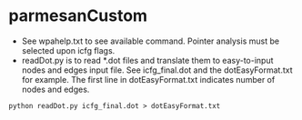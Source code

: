# parmesanCustom

- See wpahelp.txt to see available command. Pointer analysis must be selected upon icfg flags.
- readDot.py is to read \*.dot files and translate them to easy-to-input nodes and edges input file. See icfg_final.dot and the dotEasyFormat.txt for example. The first line in dotEasyFormat.txt indicates number of nodes and edges. 
```
python readDot.py icfg_final.dot > dotEasyFormat.txt
```

